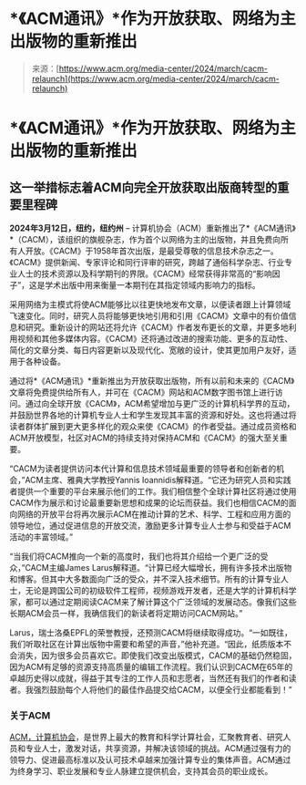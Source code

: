 <!--yml

category: 未分类

date: 2024-05-29 12:43:33

-->

# *《ACM通讯》*作为开放获取、网络为主出版物的重新推出

> 来源：[https://www.acm.org/media-center/2024/march/cacm-relaunch](https://www.acm.org/media-center/2024/march/cacm-relaunch)

# *《ACM通讯》*作为开放获取、网络为主出版物的重新推出

## 这一举措标志着ACM向完全开放获取出版商转型的重要里程碑

**2024年3月12日，纽约，纽约州** – 计算机协会（ACM）重新推出了*《ACM通讯》*（CACM），该组织的旗舰杂志，作为首个以网络为主的出版物，并且免费向所有人开放。《CACM》于1958年首次出版，是最受尊敬的信息技术杂志之一。《CACM》提供新闻、专家评论和同行评审的研究，跨越了通俗科学杂志、行业专业人士的技术资源以及科学期刊的界限。《CACM》经常获得非常高的“影响因子”，这是学术出版中用来衡量一本期刊在其指定领域内影响力的指标。

采用网络为主模式将使ACM能够比以往更快地发布文章，以便读者跟上计算领域飞速变化。同时，研究人员将能够更快地引用和引用《CACM》文章中的有价值信息和研究。重新设计的网站还将允许《CACM》作者发布更长的文章，并更多地利用视频和其他多媒体内容。《CACM》还将通过改进的搜索功能、更多的互动性、简化的文章分类、每日内容更新以及现代化、宽敞的设计，使其更加用户友好，适用于各种设备。

通过将*《ACM通讯》*重新推出为开放获取出版物，所有以前和未来的《CACM》文章将免费提供给所有人，并可在《CACM》网站和ACM数字图书馆上进行访问。通过向全球开放《CACM》，ACM希望增加与更广泛的计算机科学界的互动，并鼓励世界各地的计算机专业人士和学生发现其丰富的资源和好处。这也将通过将读者群体扩展到更大更多样化的观众来使《CACM》的作者受益。通过成员资格和ACM开放模型，社区对ACM的持续支持对保持ACM和《CACM》的强大至关重要。

“CACM为读者提供访问本代计算和信息技术领域最重要的领导者和创新者的机会，”ACM主席、雅典大学教授Yannis Ioannidis解释道。“它还为研究人员和实践者提供一个重要的平台来展示他们的工作。我们相信整个全球计算社区将通过使用CACM作为展示和讨论最重要新思想和成果的论坛而获益。我们也相信CACM的面向网络的开放平台将再次展示ACM在推动计算的艺术、科学、工程和应用方面的领导地位，通过促进信息的开放交流，激励更多计算专业人士参与和受益于ACM活动的丰富领域。”

“当我们将CACM推向一个新的高度时，我们也将其介绍给一个更广泛的受众，”CACM主编James Larus解释道。“计算已经大幅增长，拥有许多技术出版物和博客。但其中大多数面向广泛的受众，并不深入技术细节。所有的计算专业人士，无论是跨国公司的初级软件工程师，视频游戏开发者，还是大学的计算机科学家，都可以通过定期阅读CACM来了解计算这个广泛领域的发展动态。像我们这些长期ACM会员一样，我确信我们的新读者将定期访问CACM网站。”

Larus，瑞士洛桑EPFL的荣誉教授，还预测CACM将继续取得成功。“一如既往，我们听取社区在计算出版物中需要和希望的声音，”他补充道。“因此，纸质版本不会消失，因为很多会员喜欢它。即使我们改变出版模式，CACM的基础仍然稳固，因为ACM有足够的资源支持高质量的编辑工作流程。我们认识到CACM在65年的卓越历史得以成就，得益于其专注的工作人员和志愿者，当然还有我们的作者和读者。我强烈鼓励每个人将他们的最佳作品提交给CACM，以便全行业都能看到！”

### 关于ACM

[ACM，计算机协会](https://www.acm.org)，是世界上最大的教育和科学计算社会，汇聚教育者、研究人员和专业人士，激发对话，共享资源，并解决该领域的挑战。ACM通过强有力的领导力、促进最高标准以及认可技术卓越来加强计算专业的集体声音。ACM通过为终身学习、职业发展和专业人脉建立提供机会，支持其会员的职业成长。
